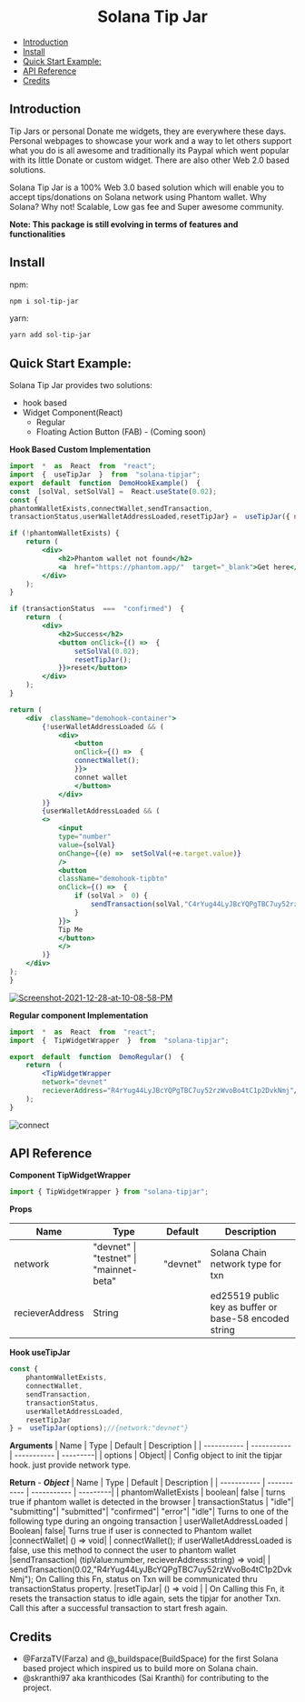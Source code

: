 <h1><b><center>Solana Tip Jar</center></b></h1>

- [Introduction](#introduction)
- [Install](#install)
- [Quick Start Example:](#quick-start-example)
- [API Reference](#api-reference)
- [Credits](#credits)

## Introduction

Tip Jars or personal Donate me widgets, they are everywhere these days. Personal webpages to showcase your work and a way to let others support what you do is all awesome and traditionally its Paypal which went popular with its little Donate or custom widget. There are also other Web 2.0 based solutions. 

Solana Tip Jar is a 100% Web 3.0 based solution which will enable you to accept tips/donations on Solana network using Phantom wallet. Why Solana? Why not! Scalable, Low gas fee and Super awesome community. 

**Note: This package is still evolving in terms of features and functionalities**

## Install

npm:

```bash
npm i sol-tip-jar
```

yarn:

```bash
yarn add sol-tip-jar
```

## Quick Start Example:

Solana Tip Jar provides two solutions:
* hook based
* Widget Component(React)
	* Regular
	* Floating Action Button (FAB) - (Coming soon)

**Hook Based Custom Implementation**
```jsx
import  *  as  React  from  "react";
import  {  useTipJar  }  from  "solana-tipjar";
export  default  function  DemoHookExample()  {
const  [solVal, setSolVal] =  React.useState(0.02);
const {
phantomWalletExists,connectWallet,sendTransaction,
transactionStatus,userWalletAddressLoaded,resetTipJar} =  useTipJar({ network:  "devnet"  });

if (!phantomWalletExists) {
	return (
		<div>
			<h2>Phantom wallet not found</h2>
			<a  href="https://phantom.app/"  target="_blank">Get here</a>
		</div>
	);
}

if (transactionStatus  ===  "confirmed")  {
	return  (
		<div>
			<h2>Success</h2>
			<button	onClick={() =>  {
				setSolVal(0.02);
				resetTipJar();
			}}>reset</button>
		</div>
	);
}

return (
	<div  className="demohook-container">
		{!userWalletAddressLoaded && (
			<div>
				<button
				onClick={() =>  {
				connectWallet();
				}}>
				connet wallet
				</button>
			</div>
		)}
		{userWalletAddressLoaded && (
		<>
			<input
			type="number"
			value={solVal}
			onChange={(e) =>  setSolVal(+e.target.value)}
			/>
			<button
			className="demohook-tipbtn"
			onClick={() =>  {
				if (solVal >  0) {
					sendTransaction(solVal,"C4rYug44LyJBcYQPgTBC7uy52rzWvoBo4tC1p2DvkNmj");
				}
			}}>
			Tip Me
			</button>
			</>
		)}
	</div>
);
}
```

<a href="https://ibb.co/sszbwt5"><img src="https://i.ibb.co/mhgbqSv/Screenshot-2021-12-28-at-10-08-58-PM.png" alt="Screenshot-2021-12-28-at-10-08-58-PM" border="0"></a>

**Regular component Implementation**

```jsx
import  *  as  React  from  "react";
import  {  TipWidgetWrapper  }  from  "solana-tipjar";

export  default  function  DemoRegular()  {
	return  (
		<TipWidgetWrapper
		network="devnet"
		recieverAddress="R4rYug44LyJBcYQPgTBC7uy52rzWvoBo4tC1p2DvkNmj"/>
	);
}
```

![connect](https://user-images.githubusercontent.com/23178403/147459597-a694d4d1-6d95-41cf-89b7-44ae82baa7d4.PNG)

## API Reference

**Component TipWidgetWrapper**

```ts
import { TipWidgetWrapper } from "solana-tipjar";
```

**Props**

| Name      | Type | Default | Description |
| ----------- | ----------- |  ----------- | ---------|
| network      | "devnet" \| "testnet" \| "mainnet-beta"| "devnet" | Solana Chain network type for txn
| recieverAddress   | String        | |ed25519 public key as buffer or base-58 encoded string

**Hook useTipJar**
```ts
const {
	phantomWalletExists,
	connectWallet,
	sendTransaction,
	transactionStatus,
	userWalletAddressLoaded,
	resetTipJar
} =  useTipJar(options);//{network:"devnet"}
```
**Arguments**
| Name      | Type | Default | Description |
| ----------- | ----------- |  ----------- | ---------|
| options      | Object|      | Config object to init the tipjar hook. just provide network type.

**Return**
	- ***Object***
| Name      | Type | Default | Description |
| ----------- | ----------- |  ----------- | ---------|
| phantomWalletExists  | boolean| false | turns true if phantom wallet is detected in the browser
| transactionStatus   | "idle"\| "submitting"\| "submitted"\| "confirmed"\| "error"| "idle"| Turns to one of the following type during an ongoing transaction
| userWalletAddressLoaded   | Boolean| false| Turns true if user is connected to Phantom wallet
|connectWallet| () => void| | connectWallet(); if userWalletAddressLoaded is false, use this method to connect the user to phantom wallet
|sendTransaction| (tipValue:number, recieverAddress:string) => void| | sendTransaction(0.02,"R4rYug44LyJBcYQPgTBC7uy52rzWvoBo4tC1p2DvkNmj"); On Calling this Fn, status on Txn will be communicated thru transactionStatus property.
|resetTipJar| () => void | | On Calling this Fn, it resets the transaction status to idle again, sets the tipjar for another Txn. Call this after a successful transaction to start fresh again. 



## Credits

- @FarzaTV(Farza) and @_buildspace(BuildSpace) for the first Solana based project which inspired us to build more on Solana chain. 
- @skranthi97 aka kranthicodes (Sai Kranthi) for contributing to the project.



